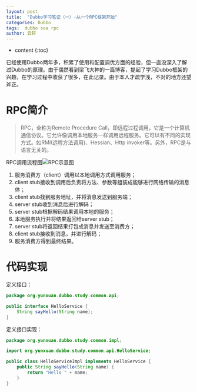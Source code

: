 ```yaml
---
layout: post
title:  "Dubbo学习笔记（一）-从一个RPC框架开始"
categories: Dubbo
tags:  dubbo soa rpc
author: 云轩
---
```


* content
{:toc}

已经使用Dubbo两年多，积累了使用和配置调优方面的经验，但一直没深入了解过Dubbo的原理。由于偶然看到梁飞大神的一篇博客，提起了学习Dubbo框架的兴趣，在学习过程中收获了很多，在此记录。由于本人才疏学浅，不对的地方还望斧正。




# RPC简介 #
>RPC，全称为Remote Procedure Call，即远程过程调用，它是一个计算机通信协议。它允许像调用本地服务一样调用远程服务。它可以有不同的实现方式。如RMI(远程方法调用)、Hessian、Http invoker等。另外，RPC是与语言无关的。

RPC调用流程图![RPC示意图](https://i.imgur.com/GGRqTuN.png)

1. 服务消费方（client）调用以本地调用方式调用服务；
2. client stub接收到调用后负责将方法、参数等组装成能够进行网络传输的消息体；
3. client stub找到服务地址，并将消息发送到服务端；
4. server stub收到消息后进行解码；
5. server stub根据解码结果调用本地的服务；
6. 本地服务执行并将结果返回给server stub；
7. server stub将返回结果打包成消息并发送至消费方；
8. client stub接收到消息，并进行解码；
9. 服务消费方得到最终结果。

# 代码实现 #
定义接口：

```java
package org.yunxuan.dubbo.study.common.api;

public interface HelloService {
   	String sayHello(String name);
}
```
定义接口实现：
```java
package org.yunxuan.dubbo.study.common.impl;

import org.yunxuan.dubbo.study.common.api.HelloService;

public class HelloServiceImpl implements HelloService {
    public String sayHello(String name) {
        return "Hello " + name;
    }
}
```
